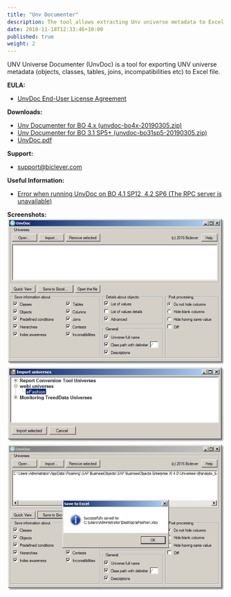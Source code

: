 ```yaml
---
title: "Unv Documenter"
description: The tool allows extracting Unv universe metadata to Excel spreadsheet. You can also use it to find differences between universes.
date: 2018-11-18T12:33:46+10:00
published: true
weight: 2
---
```


UNV Universe Documenter (UnvDoc) is a tool for exporting UNV universe metadata (objects, classes, tables, joins, incompatibilities etc) to Excel file.

**EULA:**
- [UnvDoc End-User License Agreement](/pages/end-user-license-agreement-unvdoc/)

**Downloads:**
- [Unv Documenter for BO 4.x (unvdoc-bo4x-20190305.zip)](https://drive.google.com/uc?export=download&id=1Z9NU2QxSL3kWW5iEDgRMCSaPmM6Lp9-0)
- [Unv Documenter for BO 3.1 SP5+ (unvdoc-bo31sp5-20190305.zip)](https://drive.google.com/uc?export=download&id=1riyL6cINXn1WXqbdxFw68qFMFe18J3_I)
- [UnvDoc.pdf](https://drive.google.com/uc?export=download&id=0B-s3ybDd2BjZYURFMjB2Y2FCSjA)

**Support:**
- [support@biclever.com](mailto:support@biclever.com)

**Useful Information:**
- [Error when running UnvDoc on BO 4.1 SP12, 4.2 SP6 (The RPC server is unavailable)](/pages/error-when-running-unvdoc/)

**Screenshots:**
![unvdoc-1](/images/pages/unvdoc-1.png)
![unvdoc-2](/images/pages/unvdoc-2.png)
![unvdoc-3](/images/pages/unvdoc-3.png)

